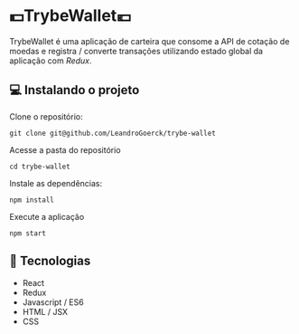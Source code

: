 # :dollar:TrybeWallet:euro:
TrybeWallet é uma aplicação de carteira que consome a API de cotação de moedas e registra / converte transações utilizando estado global da aplicação com _Redux_.

## 💻 Instalando o projeto

Clone o repositório:

```
git clone git@github.com/LeandroGoerck/trybe-wallet
```

Acesse a pasta do repositório

```
cd trybe-wallet
```

Instale as dependências:
```
npm install
```

Execute a aplicação
```
npm start
```

## :rocket: Tecnologias
- React
- Redux
- Javascript / ES6
- HTML / JSX
- CSS

